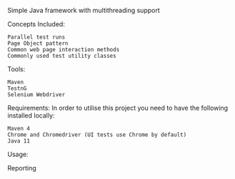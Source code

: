 Simple Java framework with multithreading support

Concepts Included: 

    Parallel test runs
    Page Object pattern
    Common web page interaction methods
    Commonly used test utility classes

Tools:

    Maven
    TestnG
    Selenium Webdriver

Requirements:
    In order to utilise this project you need to have the following installed locally:

    Maven 4
    Chrome and Chromedriver (UI tests use Chrome by default)
    Java 11


Usage:


Reporting
